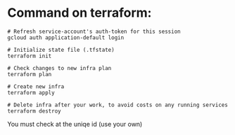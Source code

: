 # Command on terraform:
```shell
# Refresh service-account's auth-token for this session
gcloud auth application-default login

# Initialize state file (.tfstate)
terraform init

# Check changes to new infra plan
terraform plan 
```

```shell
# Create new infra
terraform apply 
```

```shell
# Delete infra after your work, to avoid costs on any running services
terraform destroy
```

You must check at the uniqe id (use your own)
